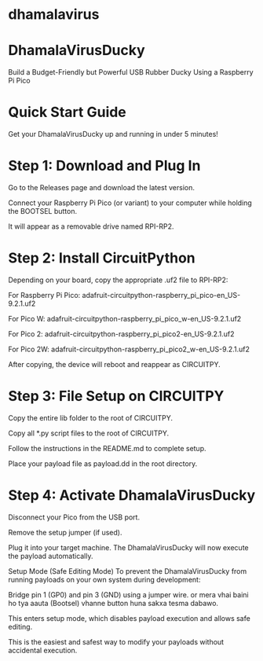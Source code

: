# dhamalavirus

# DhamalaVirusDucky
Build a Budget-Friendly but Powerful USB Rubber Ducky Using a Raspberry Pi Pico

# Quick Start Guide
Get your DhamalaVirusDucky up and running in under 5 minutes!

# Step 1: Download and Plug In
Go to the Releases page and download the latest version.

Connect your Raspberry Pi Pico (or variant) to your computer while holding the BOOTSEL button.

It will appear as a removable drive named RPI-RP2.

# Step 2: Install CircuitPython
Depending on your board, copy the appropriate .uf2 file to RPI-RP2:

For Raspberry Pi Pico:
adafruit-circuitpython-raspberry_pi_pico-en_US-9.2.1.uf2

For Pico W:
adafruit-circuitpython-raspberry_pi_pico_w-en_US-9.2.1.uf2

For Pico 2:
adafruit-circuitpython-raspberry_pi_pico2-en_US-9.2.1.uf2

For Pico 2W:
adafruit-circuitpython-raspberry_pi_pico2_w-en_US-9.2.1.uf2

After copying, the device will reboot and reappear as CIRCUITPY.

# Step 3: File Setup on CIRCUITPY
Copy the entire lib folder to the root of CIRCUITPY.

Copy all *.py script files to the root of CIRCUITPY.

Follow the instructions in the README.md to complete setup.

Place your payload file as payload.dd in the root directory.

# Step 4: Activate DhamalaVirusDucky
Disconnect your Pico from the USB port.

Remove the setup jumper (if used).

Plug it into your target machine. The DhamalaVirusDucky will now execute the payload automatically.

Setup Mode (Safe Editing Mode)
To prevent the DhamalaVirusDucky from running payloads on your own system during development:

Bridge pin 1 (GP0) and pin 3 (GND) using a jumper wire. or mera vhai baini ho tya aauta (Bootsel) vhanne button huna sakxa tesma dabawo. 

This enters setup mode, which disables payload execution and allows safe editing.

This is the easiest and safest way to modify your payloads without accidental execution.
